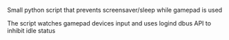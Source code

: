 Small python script that prevents screensaver/sleep while gamepad is used

The script watches gamepad devices input and uses logind dbus API to inhibit idle status